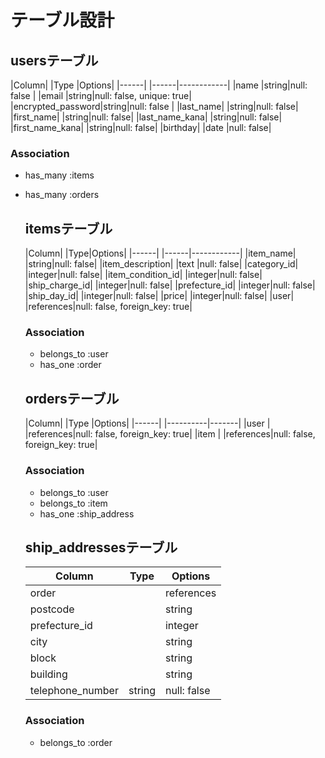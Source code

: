 # テーブル設計

  ## usersテーブル

  |Column|           |Type  |Options|
  |------|           |------|------------|
  |name              |string|null: false |
  |email             |string|null: false, unique: true|
  |encrypted_password|string|null: false |
  |last_name|        |string|null: false|
  |first_name|       |string|null: false|
  |last_name_kana|   |string|null: false|
  |first_name_kana|  |string|null: false|
  |birthday|         |date  |null: false|

  ### Association

- has_many :items
- has_many :orders

  ## itemsテーブル

  |Column|            |Type|Options|
  |------|            |------|------------|
  |item_name|         |string|null: false|
  |item_description|  |text  |null: false|
  |category_id|       |integer|null: false|
  |item_condition_id| |integer|null: false|
  |ship_charge_id|    |integer|null: false|
  |prefecture_id|     |integer|null: false|
  |ship_day_id|       |integer|null: false|
  |price|             |integer|null: false|
  |user|              |references|null: false, foreign_key: true|

  ### Association

  - belongs_to :user
  - has_one :order


  ## ordersテーブル

  |Column| |Type      |Options|
  |------| |----------|-------|
  |user  | |references|null: false, foreign_key: true|
  |item  | |references|null: false, foreign_key: true|

  ### Association

  - belongs_to :user
  - belongs_to :item
  - has_one :ship_address

  ## ship_addressesテーブル

  |Column          |Type      |Options|
  |----------------|----------|-------|
  |order|          |references|null: false, foreign_key: true|
  |postcode|       |string    |null: false|
  |prefecture_id|  |integer   |null: false|
  |city|           |string    |null: false|
  |block|          |string    |null: false|
  |building|       |string    |------------|
  |telephone_number|string    |null: false|

  ### Association

  - belongs_to :order